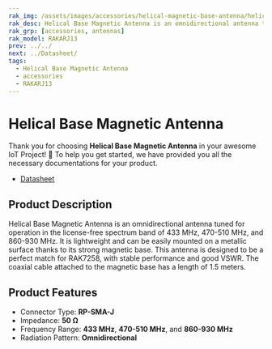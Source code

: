 ```yaml
---
rak_img: /assets/images/accessories/helical-magnetic-base-antenna/helical-magnetic-base.png
rak_desc: Helical Base Magnetic Antenna is an omnidirectional antenna tuned for operation in the license-free spectrum band of 433 MHz, 470-510 MHz, and 860-930 MHz. It is lightweight and can be easily mounted on a metallic surface thanks to its strong magnetic base.
rak_grp: [accessories, antennas]
rak_model: RAKARJ13
prev: ../../
next: ../Datasheet/
tags:
  - Helical Base Magnetic Antenna
  - accessories
  - RAKARJ13
---
```


# Helical Base Magnetic Antenna

Thank you for choosing **Helical Base Magnetic Antenna** in your awesome IoT Project! 🎉 To help you get started, we have provided you all the necessary documentations for your product.

* [Datasheet](../Datasheet/)

## Product Description

Helical Base Magnetic Antenna is an omnidirectional antenna tuned for operation in the license-free spectrum band of 433&nbsp;MHz, 470-510&nbsp;MHz, and 860-930&nbsp;MHz. It is lightweight and can be easily mounted on a metallic surface thanks to its strong magnetic base. This antenna is designed to be a perfect match for RAK7258, with stable performance and good VSWR. The coaxial cable attached to the magnetic base has a length of 1.5&nbsp;meters.

## Product Features

- Connector Type: **RP-SMA-J**
- Impedance: **50&nbsp;Ω**
- Frequency Range: **433&nbsp;MHz**, **470-510&nbsp;MHz**, and **860-930&nbsp;MHz**
- Radiation Pattern: **Omnidirectional**
